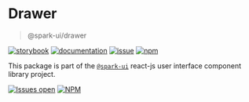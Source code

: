 # Drawer
> @spark-ui/drawer

[![storybook](https://img.shields.io/badge/storybook-black?logo=storybook)](https://sparkui.vercel.app/?path=/docs/components-drawer--docs)
[![documentation](https://img.shields.io/badge/documentation-black?logo=googledocs)](https://sparkui-adv.vercel.app/docs/components/drawer)
[![issue](https://img.shields.io/badge/report%20a%20bug-black?logo=openbugbounty&logoColor=red)](https://github.com/adevinta/spark/issues/new?&projects=4&template=bug-report.yml&assignees=&labels=component,drawer)
[![npm](https://img.shields.io/npm/dt/%40spark-ui/drawer?logo=npm&labelColor=black)](https://www.npmjs.com/package/@spark-ui/drawer)



This package is part of the [`@spark-ui`](https://github.com/adevinta/spark) react-js user interface component library project.

[![Issues open](https://img.shields.io/github/issues-search/adevinta/spark?query=is%3Aopen%20label%3Acomponent%20label%3Adrawer&logo=openbugbounty&logoColor=red&label=issues%20open&color=red)](https://github.com/adevinta/spark/issues?q=is%3Aopen+label%3Acomponent+label%3Adrawer)
[![NPM](https://img.shields.io/npm/l/%40spark-ui%2Fdrawer)](https://github.com/adevinta/spark/blob/main/packages/components/drawer/LICENSE.md)
